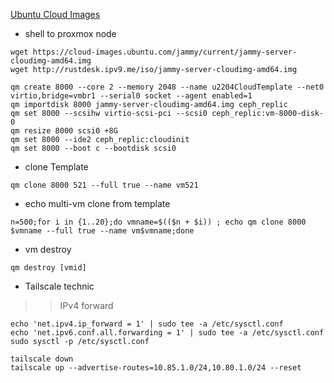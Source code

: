 [Ubuntu Cloud Images](https://cloud-images.ubuntu.com/)
- shell to proxmox node
```
wget https://cloud-images.ubuntu.com/jammy/current/jammy-server-cloudimg-amd64.img
wget http://rustdesk.ipv9.me/iso/jammy-server-cloudimg-amd64.img
```
```
qm create 8000 --core 2 --memory 2048 --name u2204CloudTemplate --net0 virtio,bridge=vmbr1 --serial0 socket --agent enabled=1
qm importdisk 8000 jammy-server-cloudimg-amd64.img ceph_replic
qm set 8000 --scsihw virtio-scsi-pci --scsi0 ceph_replic:vm-8000-disk-0
qm resize 8000 scsi0 +8G
qm set 8000 --ide2 ceph_replic:cloudinit
qm set 8000 --boot c --bootdisk scsi0
```
- clone Template 

```
qm clone 8000 521 --full true --name vm521

```

- echo multi-vm clone from template
```
n=500;for i in {1..20};do vmname=$(($n + $i)) ; echo qm clone 8000 $vmname --full true --name vm$vmname;done
```

- vm destroy
```
qm destroy [vmid]
```

- Tailscale technic
>> IPv4 forward
```
echo 'net.ipv4.ip_forward = 1' | sudo tee -a /etc/sysctl.conf
echo 'net.ipv6.conf.all.forwarding = 1' | sudo tee -a /etc/sysctl.conf
sudo sysctl -p /etc/sysctl.conf
```
```
tailscale down
tailscale up --advertise-routes=10.85.1.0/24,10.80.1.0/24 --reset 
```




